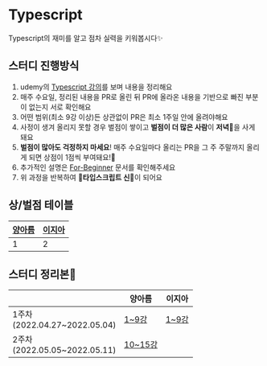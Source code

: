 # Typescript
Typescript의 재미를 알고 점차 실력을 키워봅시다✨

## 스터디 진행방식
1. udemy의 [Typescript 강의](https://www.udemy.com/course/best-typescript-21/)를 보며 내용을 정리해요
2. 매주 수요일, 정리된 내용을 PR로 올린 뒤 PR에 올라온 내용을 기반으로 빠진 부분이 없는지 서로 확인해요
3. 어떤 범위(최소 9강 이상)든 상관없이 PR은 최소 1주일 안에 올려야해요
4. 사정이 생겨 올리지 못할 경우 벌점이 쌓이고 **벌점이 더 많은 사람**이 **저녁**🤤을 사게 돼요
5. **벌점이 많아도 걱정하지 마세요**! 매주 수요일마다 올리는 PR을 그 주 주말까지 올리게 되면 상점이 1점씩 부여돼요!🥳 
6. 추가적인 설명은 [For-Beginner](https://github.com/Mirim-Study/Typescript/blob/main/For-Beginner.md) 문서를 확인해주세요
7. 위 과정을 반복하여 🥳**타입스크립트 신**🎉이 되어요

## 상/벌점 테이블
|[양아름](https://github.com/areumsheep)|[이지아](https://github.com/JiaLee0707)|
|-|-|
|1|2|

## 스터디 정리본📝

|                                   | 양아름                                                                   | 이지아 |
|-----------------------------------|--------------------------------------------------------------------------|--------|
| 1주차<br/>(2022.04.27~2022.05.04) | [1~9강](https://velog.io/@reum107/%EA%B0%95%EC%9D%98-Udemy-Typescript-1) | [1~9강](https://jia0707-helloworld.tistory.com/entry/TypeScript-TypeScript-%EC%8B%9C%EC%9E%91%ED%95%98%EA%B8%B0) |
| 2주차<br/>(2022.05.05~2022.05.11) | [10~15강](https://velog.io/@reum107/%EA%B0%95%EC%9D%98-Udemy-Typescript-2) |        |
